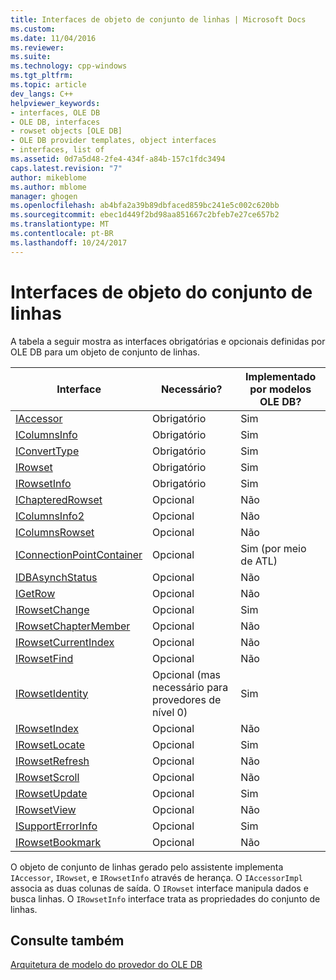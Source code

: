 ```yaml
---
title: Interfaces de objeto de conjunto de linhas | Microsoft Docs
ms.custom: 
ms.date: 11/04/2016
ms.reviewer: 
ms.suite: 
ms.technology: cpp-windows
ms.tgt_pltfrm: 
ms.topic: article
dev_langs: C++
helpviewer_keywords:
- interfaces, OLE DB
- OLE DB, interfaces
- rowset objects [OLE DB]
- OLE DB provider templates, object interfaces
- interfaces, list of
ms.assetid: 0d7a5d48-2fe4-434f-a84b-157c1fdc3494
caps.latest.revision: "7"
author: mikeblome
ms.author: mblome
manager: ghogen
ms.openlocfilehash: ab4bfa2a39b89dbfaced859bc241e5c002c620bb
ms.sourcegitcommit: ebec1d449f2bd98aa851667c2bfeb7e27ce657b2
ms.translationtype: MT
ms.contentlocale: pt-BR
ms.lasthandoff: 10/24/2017
---
```

# <a name="rowset-object-interfaces"></a>Interfaces de objeto do conjunto de linhas
A tabela a seguir mostra as interfaces obrigatórias e opcionais definidas por OLE DB para um objeto de conjunto de linhas.  
  
|Interface|Necessário?|Implementado por modelos OLE DB?|  
|---------------|---------------|--------------------------------------|  
|[IAccessor](https://msdn.microsoft.com/en-us/library/ms719672.aspx)|Obrigatório|Sim|  
|[IColumnsInfo](https://msdn.microsoft.com/en-us/library/ms724541.aspx)|Obrigatório|Sim|  
|[IConvertType](https://msdn.microsoft.com/en-us/library/ms715926.aspx)|Obrigatório|Sim|  
|[IRowset](https://msdn.microsoft.com/en-us/library/ms720986.aspx)|Obrigatório|Sim|  
|[IRowsetInfo](https://msdn.microsoft.com/en-us/library/ms724541.aspx)|Obrigatório|Sim|  
|[IChapteredRowset](https://msdn.microsoft.com/en-us/library/ms718180.aspx)|Opcional|Não|  
|[IColumnsInfo2](https://msdn.microsoft.com/en-us/library/ms712953.aspx)|Opcional|Não|  
|[IColumnsRowset](https://msdn.microsoft.com/en-us/library/ms722657.aspx)|Opcional|Não|  
|[IConnectionPointContainer](http://msdn.microsoft.com/library/windows/desktop/ms683857)|Opcional|Sim (por meio de ATL)|  
|[IDBAsynchStatus](https://msdn.microsoft.com/en-us/library/ms709832.aspx)|Opcional|Não|  
|[IGetRow](https://msdn.microsoft.com/en-us/library/ms718047.aspx)|Opcional|Não|  
|[IRowsetChange](https://msdn.microsoft.com/en-us/library/ms715790.aspx)|Opcional|Sim|  
|[IRowsetChapterMember](https://msdn.microsoft.com/en-us/library/ms725430.aspx)|Opcional|Não|  
|[IRowsetCurrentIndex](https://msdn.microsoft.com/en-us/library/ms709700.aspx)|Opcional|Não|  
|[IRowsetFind](https://msdn.microsoft.com/en-us/library/ms724221.aspx)|Opcional|Não|  
|[IRowsetIdentity](https://msdn.microsoft.com/en-us/library/ms715913.aspx)|Opcional (mas necessário para provedores de nível 0)|Sim|  
|[IRowsetIndex](https://msdn.microsoft.com/en-us/library/ms719604.aspx)|Opcional|Não|  
|[IRowsetLocate](https://msdn.microsoft.com/en-us/library/ms721190.aspx)|Opcional|Sim|  
|[IRowsetRefresh](https://msdn.microsoft.com/en-us/library/ms714892.aspx)|Opcional|Não|  
|[IRowsetScroll](https://msdn.microsoft.com/en-us/library/ms712984.aspx)|Opcional|Não|  
|[IRowsetUpdate](https://msdn.microsoft.com/en-us/library/ms714401.aspx)|Opcional|Sim|  
|[IRowsetView](https://msdn.microsoft.com/en-us/library/ms709755.aspx)|Opcional|Não|  
|[ISupportErrorInfo](https://msdn.microsoft.com/en-us/library/ms715816.aspx)|Opcional|Sim|  
|[IRowsetBookmark](https://msdn.microsoft.com/en-us/library/ms714246.aspx)|Opcional|Não|  
  
 O objeto de conjunto de linhas gerado pelo assistente implementa `IAccessor`, `IRowset`, e `IRowsetInfo` através de herança. O `IAccessorImpl` associa as duas colunas de saída. O `IRowset` interface manipula dados e busca linhas. O `IRowsetInfo` interface trata as propriedades do conjunto de linhas.  
  
## <a name="see-also"></a>Consulte também  
 [Arquitetura de modelo do provedor do OLE DB](../../data/oledb/ole-db-provider-template-architecture.md)